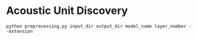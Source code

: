 # Acoustic Unit Discovery 

`python preprocessing.py input_dir output_dir model_name layer_number --extension` 